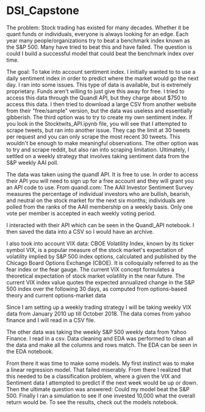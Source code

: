 # DSI_Capstone

The problem: Stock trading has existed for many decades. Whether it be quant funds or individuals, everyone is always looking for an edge. Each year many people/organizations try to beat a benchmark index known as the S&P 500. Many have tried to beat this and have failed. The question is could I build a successful model that could beat the benchmark index over time.

The goal: To take into account sentiment index. I initially wanted to to use a daily sentiment index in order to predict where the market would go the next day. I ran into some issues. This type of data is available, but is extremely proprietary. Funds aren't willing to just give this away for free. I tried to access this data through the Quandl API, but they charge about $750 to access this data. I then tried to download a large CSV from another website from their "free/sample" version, but the data was useless and essentially gibberish. The third option was to try to create my own sentiment index. If you look in the Stocktwits_API.ipynb file, you will see that I attempted to scrape tweets, but ran into another issue. They cap the limit at 30 tweets per request and you can only scrape the most recent 30 tweets. This wouldn't be enough to make meaningful observations. The other option was to try and scrape reddit, but also ran into scraping limitation. Ultimately, I settled on a weekly strategy that involves taking sentiment data from the S&P weekly AAI poll.

The data was taken using the quandl API. It is free to use. In order to access their API you will need to sign up for a free account and they will grant you an API code to use. From quandl.com: The AAII Investor Sentiment Survey measures the percentage of individual investors who are bullish, bearish, and neutral on the stock market for the next six months; individuals are polled from the ranks of the AAII membership on a weekly basis. Only one vote per member is accepted in each weekly voting period.

I interacted with their API which can be seen in the Quandl_API notebook. I then saved the data into a CSV so I would have an archive.

I also took into account VIX data:
CBOE Volatility Index, known by its ticker symbol VIX, is a popular measure of the stock market's expectation of volatility implied by S&P 500 index options, calculated and published by the Chicago Board Options Exchange (CBOE). It is colloquially referred to as the fear index or the fear gauge. The current VIX concept formulates a theoretical expectation of stock market volatility in the near future. The current VIX index value quotes the expected annualized change in the S&P 500 index over the following 30 days, as computed from options-based theory and current options-market data

Since I am setting up a weekly trading strategy I will be taking weekly VIX data from January 2010 up till October 2018. The data comes from yahoo finance and I will read in a CSV file.

The other data was taking the weekly S&P 500 weekly data from Yahoo Finance. I read in a csv.
Data cleaning and EDA was performed to clean all the data and make all the columns and rows match. The EDA can be seen in the EDA notebook.

From there it was time to make some models. My first instinct was to make a linear regression model. That failed miserably. From there I realized that this needed to be a classification problem, where a given the VIX and Sentiment data I attempted to predict if the next week would be up or down. Then the ultimate question was answered: Could my model beat the S&P 500. Finally I ran a simulation to see if one invested 10,000 what the overall return would be. To see the results, check out the models notebook.
